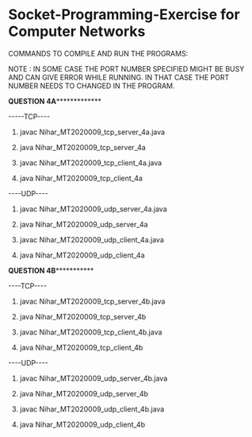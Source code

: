 # Socket-Programming-Exercise for Computer Networks

COMMANDS TO COMPILE AND RUN THE PROGRAMS:    

NOTE : IN SOME CASE THE PORT NUMBER SPECIFIED MIGHT BE BUSY AND CAN GIVE ERROR WHILE RUNNING. IN THAT CASE THE PORT NUMBER NEEDS TO CHANGED IN THE PROGRAM.

**********QUESTION 4A***********************

-----TCP----

1. javac Nihar_MT2020009_tcp_server_4a.java
2. java Nihar_MT2020009_tcp_server_4a

1. javac Nihar_MT2020009_tcp_client_4a.java
2. java Nihar_MT2020009_tcp_client_4a

----UDP----

1. javac Nihar_MT2020009_udp_server_4a.java
2. java Nihar_MT2020009_udp_server_4a

1. javac Nihar_MT2020009_udp_client_4a.java
2. java Nihar_MT2020009_udp_client_4a

**********QUESTION 4B*********************

----TCP----

1. javac Nihar_MT2020009_tcp_server_4b.java
2. java Nihar_MT2020009_tcp_server_4b

1. javac Nihar_MT2020009_tcp_client_4b.java
2. java Nihar_MT2020009_tcp_client_4b

----UDP----

1. javac Nihar_MT2020009_udp_server_4b.java
2. java Nihar_MT2020009_udp_server_4b

1. javac Nihar_MT2020009_udp_client_4b.java
2. java Nihar_MT2020009_udp_client_4b
